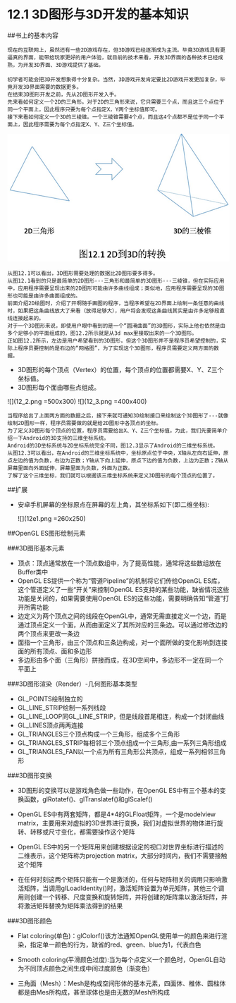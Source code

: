 # 12.1 3D图形与3D开发的基本知识

##书上的基本内容

    现在的互联网上，虽然还有一些2D游戏存在，但3D游戏已经逐渐成为主流。毕竟3D游戏具有更逼真的界面，能带给玩家更好的用户体验，就目前的技术来看，开发3D界面的各种技术已经成熟，为开发3D界面、3D游戏提供了基础。

    初学者可能会把3D开发想象得十分复杂。当然，3D游戏开发肯定要比2D游戏开发更加复杂，毕竟开发3D界面需要的数据更多。
    在结束3D图形开发之前，先从2D图形开发入手。
    先来看如何定义一个2D的三角形。对于2D的三角形来说，它只需要三个点，而且这三个点位于同一个平面上，因此程序只要为每个点指定X，Y两个坐标值即可。
    接下来看如何定义一个3D的三棱锥。一个三棱锥需要4个点，而且这4个点都不是位于同一个平面上，因此程序需要为每个点指定X、Y、Z三个坐标值。
    
    
 ![](12_1.png)

    从图12.1可以看出，3D图形需要处理的数据比2D图形要多得多。
    从图12.1看到的只是最简单的2D图形---三角形和最简单的3D图形---三棱锥，但在实际应用中，应用程序需要呈现出来的2D图形可能由许多曲线组成；类似地，应用程序需要呈现的3D图形也可能是由许多曲面组成的。
    前面介绍2D绘图时，介绍了开啊随手画图的程序，当程序希望在2D界面上绘制一条任意的曲线时，如果把这条曲线放大了来看（放得足够大），用户将会发现这条曲线其实是由许多足够段直线连接起来的。
    对于一个3D图形来说，即使用户眼中看到的是一个“圆滑曲面”的3D图形，实际上他也依然是由多个足够小的平面组成的，图12.2所示就是从3d max里接取出来的一个3D图形。
    正如图12.2所示，左边是用户希望看到的3D图形，但这个3D图形并不是程序员希望控制的，实际上程序员要控制的是右边的“网格图”，为了实现这个3D图形，程序员需要定义两方面的数据。
   
*  3D图形的每个顶点（Vertex）的位置，每个顶点的位置都需要X、Y、Z三个坐标值。
*  3D图形每个面由哪些点组成。
  
 ![](12_2.png =500x300) ![](12_3.png =400x400)
 
    当程序给出了上面两方面的数据之后，接下来就可通知3D绘制接口来绘制这个3D图形了---就像绘制2D图形一样，程序员需要做的就是给2D图形中各顶点的坐标。
    为了定义3D图形每个顶点的位置，程序员需要给出X、Y、Z三个坐标值。为此，我们先要简单介绍一下Android的3D支持的三维坐标系统。
    Android的3D坐标系统与2D坐标系统完全不同，图12.3显示了Android的三维坐标系统。
    从图12.3可以看出，在Android的三维坐标系统中，坐标原点位于中央，X轴从左向右延伸，原点左边的值为负数，右边为正数；Y轴从下向上延伸，原点下边的值为负数，上边为正数；Z轴从屏幕里面向外面延伸，屏幕里面为负数，外面为正数。
    了解了这个三维坐标，我们就可以根据该三维坐标系统来定义3D图形的每个顶点的位置了。
    
##扩展

* 安卓手机屏幕的坐标原点在屏幕的左上角，其坐标系如下(即二维坐标):

   ![](12e1.png =260x250)


##OpenGL ES图形绘制元素


###3D图形基本元素


* 顶点：顶点通常放在一个顶点数组中，为了提高性能，通常将这些数组放在Buffer类中
* OpenGL ES提供一个称为“管道Pipeline”的机制将它们传给OpenGL ES库，这个管道定义了一些“开关”来控制OpenGL ES支持的某些功能，缺省情况这些功能是关闭的，如果需要使用OpenGL ES的这些功能，需要明确告知“管道”打开所需功能
* 边定义为两个顶点之间的线段在OpenGL中，通常无需直接定义一个边，而是通过顶点定义一个面，从而由面定义了其所对应的三条边。可以通过修改边的两个顶点来更改一条边
* 面指一个三角形，由三个顶点和三条边构成，对一个面所做的变化影响到连接面的所有顶点、面和多边形
* 多边形由多个面（三角形）拼接而成，在3D空间中，多边形不一定在同一个平面上


###3D图形渲染（Render）-几何图形基本类型

* GL_POINTS绘制独立的
* GL_LINE_STRIP绘制一系列线段
* GL_LINE_LOOP同GL_LINE_STRIP，但是线段首尾相连，构成一个封闭曲线
* GL_LINES顶点两两连接
* GL_TRIANGLES三个顶点构成一个三角形，组成多个三角形
* GL_TRIANGLES_STRIP每相邻三个顶点组成一个三角形,由一系列三角形组成
* GL_TRIANGLES_FAN以一个点为所有三角形公共顶点，组成一系列相邻三角形


###3D图形变换

* 3D图形的变换可以是游戏角色做一些动作，在OpenGL ES中有三个基本的变换函数，glRotatef()、glTranslatef()和glScalef()

* OpenGL ES中有两套矩阵，都是4*4的GLFloat矩阵，一个是modelview matrix，主要用来对虚拟的3D世界进行变换，我们对虚拟世界的物体进行旋转、转移或尺寸变化，都需要操作这个矩阵

* OpenGL ES中的另一个矩阵用来创建根据设定的视口对世界坐标进行描述的二维表示，这个矩阵称为projection matrix，大部分时间内，我们不需要接触这个矩阵

* 在任何时刻这两个矩阵只能有一个是激活的，任何与矩阵相关的调用只影响激活矩阵，当调用glLoadIdentity()时，激活矩阵设置为单元矩阵，其他三个调用则创建一个转移、尺度变换和旋转矩阵，并将创建的矩阵乘以激活矩阵，并将激活矩阵替换为矩阵乘法得到的结果



###3D图形颜色

* Flat coloring(单色)：glColorf()该方法通知OpenGL使用单一的颜色来进行渲染，指定单一颜色的行为，缺省的red、green、blue为1，代表白色

* Smooth coloring(平滑颜色过度):当为每个点定义一个颜色时，OpenGL自动为不同顶点颜色之间生成中间过度颜色（渐变色）

* 三角面（Mesh）：Mesh是构成空间形体的基本元素，四面体、椎体、圆柱体都是由Mes所构成，甚至球体也是由无数的Mesh所构成





    
 
 
